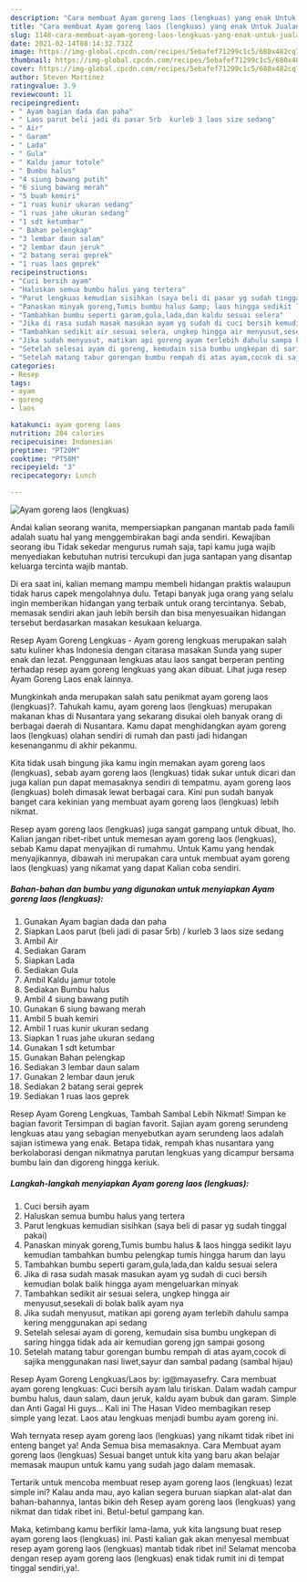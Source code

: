 ```yaml
---
description: "Cara membuat Ayam goreng laos (lengkuas) yang enak Untuk Jualan"
title: "Cara membuat Ayam goreng laos (lengkuas) yang enak Untuk Jualan"
slug: 1148-cara-membuat-ayam-goreng-laos-lengkuas-yang-enak-untuk-jualan
date: 2021-02-14T08:14:32.732Z
image: https://img-global.cpcdn.com/recipes/5ebafef71299c1c5/680x482cq70/ayam-goreng-laos-lengkuas-foto-resep-utama.jpg
thumbnail: https://img-global.cpcdn.com/recipes/5ebafef71299c1c5/680x482cq70/ayam-goreng-laos-lengkuas-foto-resep-utama.jpg
cover: https://img-global.cpcdn.com/recipes/5ebafef71299c1c5/680x482cq70/ayam-goreng-laos-lengkuas-foto-resep-utama.jpg
author: Steven Martinez
ratingvalue: 3.9
reviewcount: 11
recipeingredient:
- " Ayam bagian dada dan paha"
- " Laos parut beli jadi di pasar 5rb  kurleb 3 laos size sedang"
- " Air"
- " Garam"
- " Lada"
- " Gula"
- " Kaldu jamur totole"
- " Bumbu halus"
- "4 siung bawang putih"
- "6 siung bawang merah"
- "5 buah kemiri"
- "1 ruas kunir ukuran sedang"
- "1 ruas jahe ukuran sedang"
- "1 sdt ketumbar"
- " Bahan pelengkap"
- "3 lembar daun salam"
- "2 lembar daun jeruk"
- "2 batang serai geprek"
- "1 ruas laos geprek"
recipeinstructions:
- "Cuci bersih ayam"
- "Haluskan semua bumbu halus yang tertera"
- "Parut lengkuas kemudian sisihkan (saya beli di pasar yg sudah tinggal pakai)"
- "Panaskan minyak goreng,Tumis bumbu halus &amp; laos hingga sedikit layu kemudian tambahkan bumbu pelengkap tumis hingga harum dan layu"
- "Tambahkan bumbu seperti garam,gula,lada,dan kaldu sesuai selera"
- "Jika di rasa sudah masak masukan ayam yg sudah di cuci bersih kemudian bolak balik hingga ayam mengeluarkan minyak"
- "Tambahkan sedikit air sesuai selera, ungkep hingga air menyusut,sesekali di bolak balik ayam nya"
- "Jika sudah menyusut, matikan api goreng ayam terlebih dahulu sampa kering menggunakan api sedang"
- "Setelah selesai ayam di goreng, kemudain sisa bumbu ungkepan di saring hingga tidak ada air kemudian goreng jgn sampai gosong"
- "Setelah matang tabur gorengan bumbu rempah di atas ayam,cocok di sajika menggunakan nasi liwet,sayur dan sambal padang (sambal hijau)"
categories:
- Resep
tags:
- ayam
- goreng
- laos

katakunci: ayam goreng laos 
nutrition: 204 calories
recipecuisine: Indonesian
preptime: "PT20M"
cooktime: "PT58M"
recipeyield: "3"
recipecategory: Lunch

---
```



![Ayam goreng laos (lengkuas)](https://img-global.cpcdn.com/recipes/5ebafef71299c1c5/680x482cq70/ayam-goreng-laos-lengkuas-foto-resep-utama.jpg)

Andai kalian seorang wanita, mempersiapkan panganan mantab pada famili adalah suatu hal yang menggembirakan bagi anda sendiri. Kewajiban seorang ibu Tidak sekedar mengurus rumah saja, tapi kamu juga wajib menyediakan kebutuhan nutrisi tercukupi dan juga santapan yang disantap keluarga tercinta wajib mantab.

Di era  saat ini, kalian memang mampu membeli hidangan praktis walaupun tidak harus capek mengolahnya dulu. Tetapi banyak juga orang yang selalu ingin memberikan hidangan yang terbaik untuk orang tercintanya. Sebab, memasak sendiri akan jauh lebih bersih dan bisa menyesuaikan hidangan tersebut berdasarkan masakan kesukaan keluarga. 

Resep Ayam Goreng Lengkuas - Ayam goreng lengkuas merupakan salah satu kuliner khas Indonesia dengan citarasa masakan Sunda yang super enak dan lezat. Penggunaan lengkuas atau laos sangat berperan penting terhadap resep ayam goreng lengkuas yang akan dibuat. Lihat juga resep Ayam Goreng Laos enak lainnya.

Mungkinkah anda merupakan salah satu penikmat ayam goreng laos (lengkuas)?. Tahukah kamu, ayam goreng laos (lengkuas) merupakan makanan khas di Nusantara yang sekarang disukai oleh banyak orang di berbagai daerah di Nusantara. Kamu dapat menghidangkan ayam goreng laos (lengkuas) olahan sendiri di rumah dan pasti jadi hidangan kesenanganmu di akhir pekanmu.

Kita tidak usah bingung jika kamu ingin memakan ayam goreng laos (lengkuas), sebab ayam goreng laos (lengkuas) tidak sukar untuk dicari dan juga kalian pun dapat memasaknya sendiri di tempatmu. ayam goreng laos (lengkuas) boleh dimasak lewat berbagai cara. Kini pun sudah banyak banget cara kekinian yang membuat ayam goreng laos (lengkuas) lebih nikmat.

Resep ayam goreng laos (lengkuas) juga sangat gampang untuk dibuat, lho. Kalian jangan ribet-ribet untuk memesan ayam goreng laos (lengkuas), sebab Kamu dapat menyajikan di rumahmu. Untuk Kamu yang hendak menyajikannya, dibawah ini merupakan cara untuk membuat ayam goreng laos (lengkuas) yang nikamat yang dapat Kalian coba sendiri.

<!--inarticleads1-->

##### Bahan-bahan dan bumbu yang digunakan untuk menyiapkan Ayam goreng laos (lengkuas):

1. Gunakan  Ayam bagian dada dan paha
1. Siapkan  Laos parut (beli jadi di pasar 5rb) / kurleb 3 laos size sedang
1. Ambil  Air
1. Sediakan  Garam
1. Siapkan  Lada
1. Sediakan  Gula
1. Ambil  Kaldu jamur totole
1. Sediakan  Bumbu halus
1. Ambil 4 siung bawang putih
1. Gunakan 6 siung bawang merah
1. Ambil 5 buah kemiri
1. Ambil 1 ruas kunir ukuran sedang
1. Siapkan 1 ruas jahe ukuran sedang
1. Gunakan 1 sdt ketumbar
1. Gunakan  Bahan pelengkap
1. Sediakan 3 lembar daun salam
1. Gunakan 2 lembar daun jeruk
1. Sediakan 2 batang serai geprek
1. Sediakan 1 ruas laos geprek


Resep Ayam Goreng Lengkuas, Tambah Sambal Lebih Nikmat! Simpan ke bagian favorit Tersimpan di bagian favorit. Sajian ayam goreng serundeng lengkuas atau yang sebagian menyebutkan ayam serundeng laos adalah sajian istimewa yang enak. Betapa tidak, rempah khas nusantara yang berkolaborasi dengan nikmatnya parutan lengkuas yang dicampur bersama bumbu lain dan digoreng hingga keriuk. 

<!--inarticleads2-->

##### Langkah-langkah menyiapkan Ayam goreng laos (lengkuas):

1. Cuci bersih ayam
1. Haluskan semua bumbu halus yang tertera
1. Parut lengkuas kemudian sisihkan (saya beli di pasar yg sudah tinggal pakai)
1. Panaskan minyak goreng,Tumis bumbu halus &amp; laos hingga sedikit layu kemudian tambahkan bumbu pelengkap tumis hingga harum dan layu
1. Tambahkan bumbu seperti garam,gula,lada,dan kaldu sesuai selera
1. Jika di rasa sudah masak masukan ayam yg sudah di cuci bersih kemudian bolak balik hingga ayam mengeluarkan minyak
1. Tambahkan sedikit air sesuai selera, ungkep hingga air menyusut,sesekali di bolak balik ayam nya
1. Jika sudah menyusut, matikan api goreng ayam terlebih dahulu sampa kering menggunakan api sedang
1. Setelah selesai ayam di goreng, kemudain sisa bumbu ungkepan di saring hingga tidak ada air kemudian goreng jgn sampai gosong
1. Setelah matang tabur gorengan bumbu rempah di atas ayam,cocok di sajika menggunakan nasi liwet,sayur dan sambal padang (sambal hijau)


Resep Ayam Goreng Lengkuas/Laos by: ig@mayasefry. Cara membuat ayam goreng lengkuas: Cuci bersih ayam lalu tiriskan. Dalam wadah campur bumbu halus, daun salam, daun jeruk, kaldu ayam bubuk dan garam. Simple dan Anti Gagal Hi guys… Kali ini The Hasan Video membagikan resep simple yang lezat. Laos atau lengkuas menjadi bumbu ayam goreng ini. 

Wah ternyata resep ayam goreng laos (lengkuas) yang nikamt tidak ribet ini enteng banget ya! Anda Semua bisa memasaknya. Cara Membuat ayam goreng laos (lengkuas) Sesuai banget untuk kita yang baru akan belajar memasak maupun untuk kamu yang sudah jago dalam memasak.

Tertarik untuk mencoba membuat resep ayam goreng laos (lengkuas) lezat simple ini? Kalau anda mau, ayo kalian segera buruan siapkan alat-alat dan bahan-bahannya, lantas bikin deh Resep ayam goreng laos (lengkuas) yang nikmat dan tidak ribet ini. Betul-betul gampang kan. 

Maka, ketimbang kamu berfikir lama-lama, yuk kita langsung buat resep ayam goreng laos (lengkuas) ini. Pasti kalian gak akan menyesal membuat resep ayam goreng laos (lengkuas) mantab tidak ribet ini! Selamat mencoba dengan resep ayam goreng laos (lengkuas) enak tidak rumit ini di tempat tinggal sendiri,ya!.

